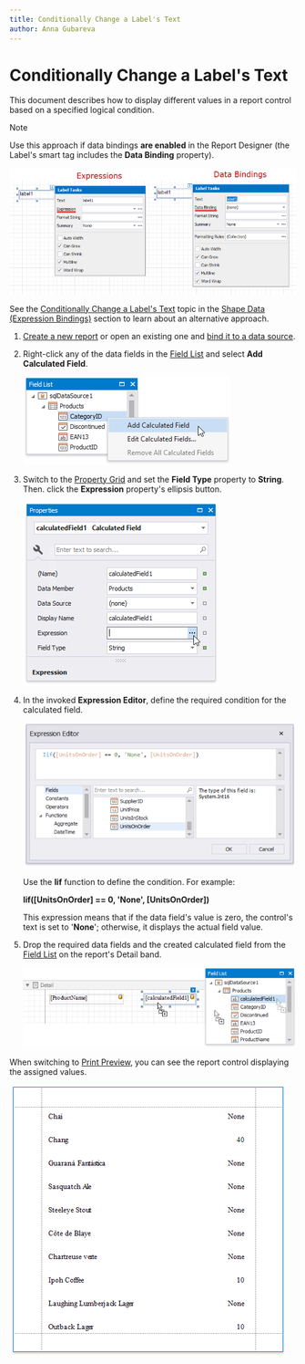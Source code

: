 ```yaml
---
title: Conditionally Change a Label's Text
author: Anna Gubareva
---
```

# Conditionally Change a Label's Text

This document describes how to display different values in a report control based on a specified logical condition.

> [!NOTE]
> Use this approach if data bindings **are enabled** in the Report Designer (the Label's smart tag includes the **Data Binding** property).
>
> ![](../../../../../images/eurd-label-expression-binding-modes.png)
>
> See the [Conditionally Change a Label's Text](../shape-data-expression-bindings/conditionally-change-a-label-text.md) topic in the [Shape Data (Expression Bindings)](../shape-data-expression-bindings.md) section to learn about an alternative approach.

1. [Create a new report](../../add-new-reports.md) or open an existing one and [bind it to a data source](../../bind-to-data.md).

2. Right-click any of the data fields in the [Field List](../../report-designer-tools/ui-panels/field-list.md) and select **Add Calculated Field**.

    ![](../../../../../images/eurd-win-shaping-add-calculated-field.png)

3. Switch to the [Property Grid](../../report-designer-tools/ui-panels/property-grid-tabbed-view.md) and set the **Field Type** property to **String**. Then. click the  **Expression** property's ellipsis button.

    ![](../../../../../images/eurd-win-shaping-calculated-field-expression-property.png)

4. In the invoked **Expression Editor**, define the required condition for the calculated field.

    ![](../../../../../images/eurd-win-shaping-calculated-field-expression-for-custom-text.png)

	Use the **Iif** function to define the condition. For example:
    
    **Iif([UnitsOnOrder] == 0, 'None', [UnitsOnOrder])**
	
	This expression means that if the data field's value is zero, the control's text is set to '**None**'; otherwise, it displays the actual field value.

5. Drop the required data fields and the created calculated field from the [Field List](../../report-designer-tools/ui-panels/field-list.md) on the report's Detail band.
	
	![](../../../../../images/eurd-win-shaping-layout-for-custom-text.png) 

When switching to [Print Preview](../../preview-print-and-export-reports.md), you can see the report control displaying the assigned values.

![](../../../../../images/eurd-win-shaping-label-custom-text-result.png)